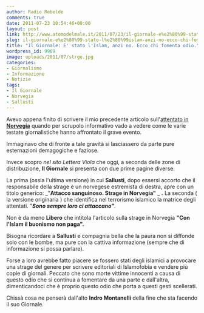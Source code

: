 ```yaml
---
author: Radio Rebelde
comments: true
date: 2011-07-23 10:54:46+00:00
layout: post
link: http://www.atomodelmale.it/2011/07/23/il-giornale-e%e2%80%99-stato-l%e2%80%99islam-anzi-no-ecco-chi-fomenta-odio/
slug: il-giornale-e%e2%80%99-stato-l%e2%80%99islam-anzi-no-ecco-chi-fomenta-odio
title: "Il Giornale: E' stato l'Islam, anzi no. Ecco chi fomenta odio."
wordpress_id: 9969
image: uploads/2011/07/strge.jpg
categories:
- Giornalismo
- Informazione
- Notizie
tags:
- Il Giornale
- Norvegia
- Sallusti
---
```


Avevo appena finito di scrivere il mio precedente articolo sull'[attentato in **Norvegia**](/2011/07/23/attentati-in-norvegia-oltre-90-morti-lodio-religioso-continua-a-far-vittime/) quando per scrupolo informativo vado a vedere come le varie testate giornalistiche hanno affrontato il grave evento.

Immaginavo che di fronte a tale gravità si lasciassero da parte pure esternazioni demagogiche e faziose.

Invece scopro _nel sito Lettera Viola_ che oggi, a seconda delle zone di distribuzione, **Il Giornale** si presenta con due prime pagine diverse.

La prima (ossia l'ultima versione) in cui **Sallusti**, dopo essersi accorto che il responsabile della strage è un norvegese estremista di destra, apre con un titolo generico: _"**Attacco sanguinoso. Strage in Norvegia"** _ **.** La seconda ( la versione originaria ) che identifica nel terrorismo islamico la matrice degli attentati. "**_Sono sempre loro ci attaccano"_**.

Non è da meno **Libero** che intitola l'articolo sulla strage in Norvegia **"Con l'Islam il buonismo non paga".**

Bisogna ricordare a **Sallusti** e compagnia bella che la paura non si diffonde solo con le bombe, ma pure con la cattiva informazione (sempre che di informazione si possa parlare).

Forse a loro avrebbe fatto piacere se fossero stati degli islamici a provocare una strage del genere per scrivere editoriali di Islamofobia e vendere più copie di giornali. Peccato che sono morte vittime innocenti a causa di questo odio che si continua a fomentare da una parte e dall'altra, dimenticandoci che è proprio questo odio che porta a questi gesti scellerati.

Chissà cosa ne penserà dall'alto **Indro Montanelli** della fine che sta facendo il suo Giornale.
